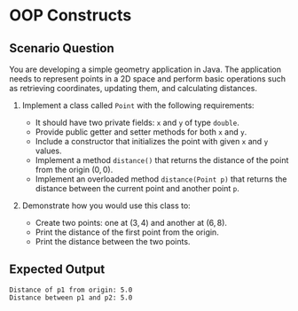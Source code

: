 # OOP Constructs

## Scenario Question

You are developing a simple geometry application in Java. The application needs to represent points in a 2D space and perform basic operations such as retrieving coordinates, updating them, and calculating distances.

1. Implement a class called `Point` with the following requirements:
	- It should have two private fields: `x` and `y` of type `double`.
	- Provide public getter and setter methods for both `x` and `y`.
	- Include a constructor that initializes the point with given `x` and `y` values.
	- Implement a method `distance()` that returns the distance of the point from the origin $(0, 0)$.
	- Implement an overloaded method `distance(Point p)` that returns the distance between the current point and another point `p`.

2. Demonstrate how you would use this class to:
	- Create two points: one at $(3, 4)$ and another at $(6, 8)$.
	- Print the distance of the first point from the origin.
	- Print the distance between the two points.

## Expected Output

```
Distance of p1 from origin: 5.0
Distance between p1 and p2: 5.0
```
